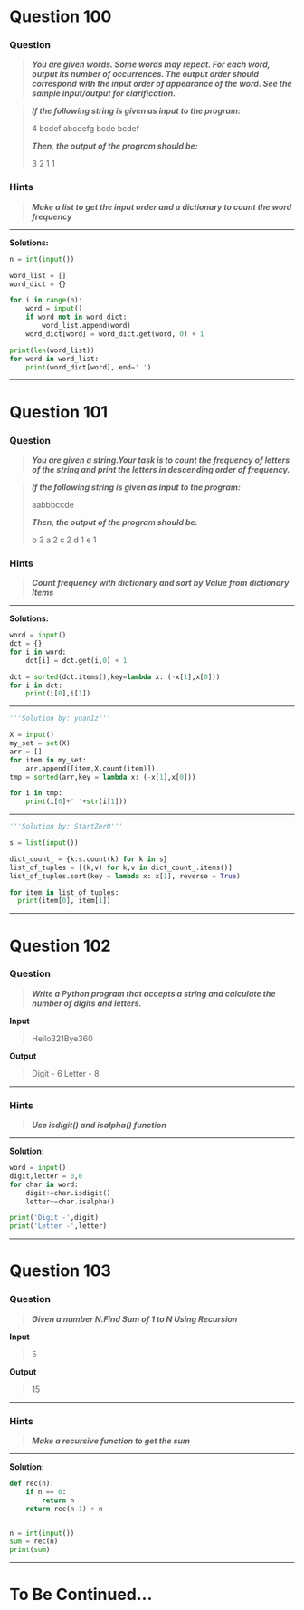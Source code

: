 # Question 100

### **Question**

> **_You are given words. Some words may repeat. For each word, output its number of occurrences. The output order should correspond with the input order of appearance of the word. See the sample input/output for clarification._**

> **_If the following string is given as input to the program:_**
>
> 4
> bcdef
> abcdefg
> bcde
> bcdef
>
> **_Then, the output of the program should be:_**
>
> 3
> 2 1 1

### Hints

> **_Make a list to get the input order and a dictionary to count the word frequency_**

---

**Solutions:**

```python
n = int(input())

word_list = []
word_dict = {}

for i in range(n):
    word = input()
    if word not in word_dict:
        word_list.append(word)
    word_dict[word] = word_dict.get(word, 0) + 1

print(len(word_list))
for word in word_list:
    print(word_dict[word], end=' ')
```

---

# Question 101

### **Question**

> **_You are given a string.Your task is to count the frequency of letters of the string and print the letters in descending order of frequency._**

> **_If the following string is given as input to the program:_**
>
> aabbbccde
>
> **_Then, the output of the program should be:_**
>
> b 3
> a 2
> c 2
> d 1
> e 1

### Hints

> **_Count frequency with dictionary and sort by Value from dictionary Items_**

---

**Solutions:**

```python
word = input()
dct = {}
for i in word:
    dct[i] = dct.get(i,0) + 1

dct = sorted(dct.items(),key=lambda x: (-x[1],x[0]))
for i in dct:
    print(i[0],i[1])
```

---

```python
'''Solution by: yuan1z'''

X = input()
my_set = set(X)
arr = []
for item in my_set:
    arr.append([item,X.count(item)])
tmp = sorted(arr,key = lambda x: (-x[1],x[0]))

for i in tmp:
    print(i[0]+' '+str(i[1]))
```

---

```python
'''Solution by: StartZer0'''

s = list(input())

dict_count_ = {k:s.count(k) for k in s}
list_of_tuples = [(k,v) for k,v in dict_count_.items()]
list_of_tuples.sort(key = lambda x: x[1], reverse = True)

for item in list_of_tuples:
  print(item[0], item[1])
```

---

# Question 102

### **Question**

> **_Write a Python program that accepts a string and calculate the number of digits and letters._**

**Input**

> Hello321Bye360

**Output**

> Digit - 6
> Letter - 8

---

### Hints

> **_Use isdigit() and isalpha() function_**

---

**Solution:**

```python
word = input()
digit,letter = 0,0
for char in word:
    digit+=char.isdigit()
    letter+=char.isalpha()

print('Digit -',digit)
print('Letter -',letter)
```

---

# Question 103

### **Question**

> **_Given a number N.Find Sum of 1 to N Using Recursion_**

**Input**

> 5

**Output**

> 15

---

### Hints

> **_Make a recursive function to get the sum_**

---

**Solution:**

```python
def rec(n):
    if n == 0:
        return n
    return rec(n-1) + n


n = int(input())
sum = rec(n)
print(sum)
```

---

# To Be Continued...
